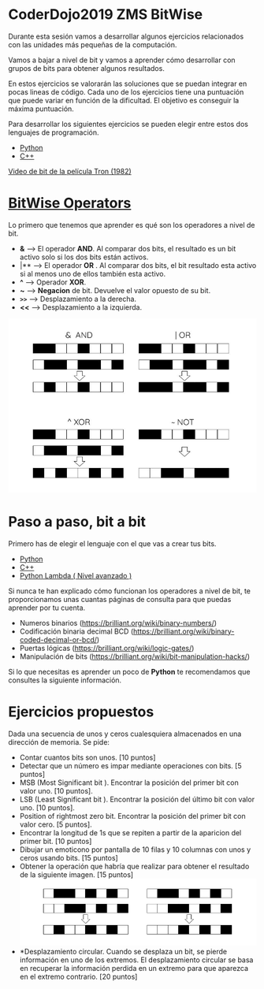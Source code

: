 # CoderDojo2019 ZMS BitWise
Durante esta sesión vamos a desarrollar algunos ejercicios relacionados con las unidades más pequeñas de la computación.

Vamos a bajar a nivel de bit y vamos a aprender cómo desarrollar con grupos de bits para obtener algunos resultados.

En estos ejercicios se valorarán las soluciones que se puedan integrar en pocas lineas de código. Cada uno de los ejercicios tiene una puntuación que puede variar en función de la dificultad. El objetivo es conseguir la máxima puntuación. 

Para desarrollar los siguientes ejercicios se pueden elegir entre estos dos lenguajes de programación.
- [Python](Python/README.md) 
- [C++](C++/README.md) 


[Video de bit de la película Tron (1982) ](https://www.youtube.com/watch?v=2OgWHeQ0UlY)

# [BitWise Operators](https://es.wikipedia.org/wiki/Operador_a_nivel_de_bits)

Lo primero que tenemos que aprender es qué son los operadores a nivel de bit.

- **&**  --> El operador **AND**. Al comparar dos bits, el resultado es un bit activo solo si los dos bits están activos. 
- |**  --> El operador **OR** . Al comparar dos bits, el bit resultado esta activo si al menos uno de ellos también esta activo. 
- **^**  --> Operador **XOR**.
- **~**  --> **Negacion** de bit. Devuelve el valor opuesto de su bit.
- **`>>`** --> Desplazamiento a la derecha.
- **<<** --> Desplazamiento a la izquierda.


![bit_samples](src/truthTable.jpg)

# Paso a paso, bit a bit

Primero has de elegir el lenguaje con el que vas a crear tus bits.

- [Python](Python/README.md) 
- [C++](C++/README.md) 
- [Python Lambda ( Nivel avanzado )](Python/Lambda/README.md) 

Si nunca te han explicado cómo funcionan los operadores a nivel de bit, te proporcionamos unas cuantas páginas de consulta para que puedas aprender por tu cuenta.

- Numeros binarios (https://brilliant.org/wiki/binary-numbers/)
- Codificación binaria decimal BCD (https://brilliant.org/wiki/binary-coded-decimal-or-bcd/)
- Puertas lógicas (https://brilliant.org/wiki/logic-gates/)
- Manipulación de bits (https://brilliant.org/wiki/bit-manipulation-hacks/)

Si lo que necesitas es aprender un poco de **Python** te recomendamos que consultes la siguiente información.


# Ejercicios propuestos

Dada una secuencia de unos y ceros cualesquiera almacenados en una dirección de memoria. Se pide:


- Contar cuantos bits son unos. [10 puntos]
- Detectar que un número es impar mediante operaciones con bits. [5 puntos]
- MSB (Most Significant bit ). Encontrar la posición del primer bit con valor uno. [10 puntos]. 
- LSB (Least Significant bit ). Encontrar la posición del último bit con valor uno. [10 puntos]. 
- Position of rightmost zero bit. Encontrar la posición del primer bit con valor cero. [5 puntos]. 
- Encontrar la longitud de 1s que se repiten a partir de la aparicion del primer bit. [10 puntos]
- Dibujar un emoticono por pantalla de 10 filas y 10 columnas con unos y ceros usando bits. [15 puntos]
- Obtener la operación que habría que realizar para obtener el resultado de la siguiente imagen. [15 puntos]
![bitWise_Comparison](src/bitwiseComparison.png)
- \*Desplazamiento circular. Cuando se desplaza un bit, se pierde información en uno de los extremos. El desplazamiento circular se basa en recuperar la información perdida en un extremo para que aparezca en el extremo contrario. [20 puntos]